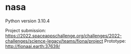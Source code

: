 # nasa

Python version 3.10.4

Project submission: https://2022.spaceappschallenge.org/challenges/2022-challenges/science-legacy/teams/fiona/project
Prototype: http://fionaai.earth:37639/
